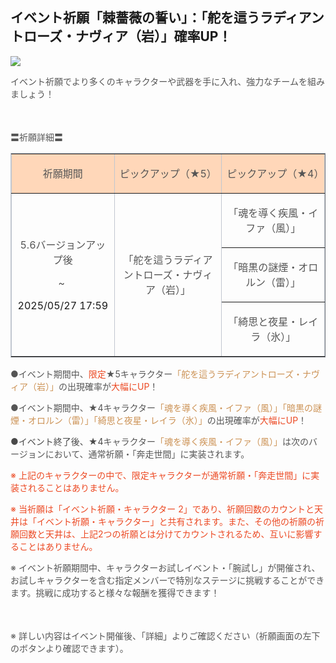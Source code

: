 ## イベント祈願「棘薔薇の誓い」：「舵を這うラディアントローズ・ナヴィア（岩）」確率UP！
<img src="https://sdk.hoyoverse.com/upload/ann/2025/04/22/ac4e46ccbb4225347b0fc686da23ae93_8696912205491069690.png">
<p style="white-space: pre-wrap; text-align: left;"><span style="color:rgba(85,85,85,1)">イベント祈願でより多くのキャラクターや武器を手に入れ、強力なチームを組みましょう！</span></p><p style="white-space: pre-wrap; min-height: 1.5em; text-align: left;"></p><p style="white-space: pre-wrap; text-align: left;"><span style="color:rgba(85,85,85,1)">〓祈願詳細〓</span></p><div class="table-wrapper"><table style="border-color:rgb(193, 199, 208);width:100%;border-collapse:collapse;" class="" border="1" cellspacing="0"><colgroup><col style="width: 32.129725652870746%;"><col style="width: 33.48731969454134%;"><col style="width: 32.129725652870746%;"></colgroup><tbody><tr><td data-colwidth="213" style="background-color: rgb(255, 215, 185);"><p style="white-space: pre-wrap; text-align: center;"><span style="color:rgba(85,85,85,1)">祈願期間</span></p></td><td data-colwidth="222" style="background-color: rgb(255, 215, 185);"><p style="white-space: pre-wrap; text-align: center;"><span style="color:rgba(85,85,85,1)">ピックアップ（★5）</span></p></td><td data-colwidth="213" style="background-color: rgb(255, 215, 185);"><p style="white-space: pre-wrap; text-align: center;"><span style="color:rgba(85,85,85,1)">ピックアップ（★4）</span></p></td></tr><tr><td rowspan="3" data-colwidth="213"><p style="white-space: pre-wrap; text-align: center;"><span style="color:rgba(85,85,85,1)">5.6バージョンアップ後</span></p><p style="white-space: pre-wrap; text-align: center;"><span style="color:rgba(85,85,85,1)">~ </span></p><p style="white-space: pre-wrap; text-align: center;"><t class="t_lc" contenteditable="false">2025/05/27 17:59</t></p></td><td rowspan="3" data-colwidth="222"><p style="white-space: pre-wrap; text-align: center;"><span style="color:rgba(85,85,85,1)">「舵を這うラディアントローズ・ナヴィア（岩）」</span></p></td><td data-colwidth="213"><p style="white-space: pre-wrap; text-align: center;"><span style="color:rgba(85,85,85,1)">「魂を導く疾風・イファ（風）」</span></p></td></tr><tr><td data-colwidth="213"><p style="white-space: pre-wrap; text-align: center;"><span style="color:rgba(85,85,85,1)">「暗黒の謎煙・オロルン（雷）」</span></p></td></tr><tr><td data-colwidth="213"><p style="white-space: pre-wrap; text-align: center;"><span style="color:rgba(85,85,85,1)">「綺思と夜星・レイラ（氷）」</span></p></td></tr></tbody></table></div><p style="white-space: pre-wrap; text-align: left;"><span style="color:rgba(85,85,85,1)">●イベント期間中、</span><span style="color:rgba(236,73,35,1)">限定</span><span style="color:rgba(85,85,85,1)">★5キャラクター</span><span style="color:rgba(204,146,85,1)">「舵を這うラディアントローズ・ナヴィア（岩）」</span><span style="color:rgba(85,85,85,1)">の出現確率が</span><span style="color:rgba(236,73,35,1)">大幅にUP</span><span style="color:rgba(85,85,85,1)">！</span></p><p style="white-space: pre-wrap; text-align: left;"><span style="color:rgba(85,85,85,1)">●イベント期間中、★4キャラクター</span><span style="color:rgba(204,146,85,1)">「魂を導く疾風・イファ（風）」「暗黒の謎煙・オロルン（雷）」「綺思と夜星・レイラ（氷）」</span><span style="color:rgba(85,85,85,1)">の出現確率が</span><span style="color:rgba(236,73,35,1)">大幅にUP</span><span style="color:rgba(85,85,85,1)">！</span></p><p style="white-space: pre-wrap; text-align: left;"><span style="color:rgba(73,73,73,1)">●イベント終了後、★4</span><span style="color:rgba(85,85,85,1)">キャラクター</span><span style="color:rgba(204,146,85,1)">「魂を導く疾風・イファ（風）」</span><span style="color:rgba(85,85,85,1)">は次のバージョンにおいて、通常祈願・「奔走世間」に実装されます。</span></p><p style="white-space: pre-wrap; text-align: left;"><span style="color:rgba(236,73,35,1)">※ 上記のキャラクターの中で、限定キャラクターが通常祈願・「奔走世間」に実装されることはありません。</span></p><p style="white-space: pre-wrap; text-align: left;"><span style="color:rgba(236,73,35,1)">※ 当祈願は「イベント祈願・キャラクター 2」であり、祈願回数のカウントと天井は「イベント祈願・キャラクター」と共有されます。また、その他の祈願の祈願回数と天井は、上記2つの祈願とは分けてカウントされるため、互いに影響することはありません。</span></p><p style="white-space: pre-wrap; text-align: left;"><span style="color:rgba(85,85,85,1)">※ イベント祈願期間中、キャラクターお試しイベント・「腕試し」が開催され、お試しキャラクターを含む指定メンバーで特別なステージに挑戦することができます。挑戦に成功すると様々な報酬を獲得できます！</span></p><p style="white-space: pre-wrap; min-height: 1.5em; text-align: left;"></p><p style="white-space: pre-wrap; text-align: left;"><span style="color:rgba(85,85,85,1)">※ 詳しい内容はイベント開催後、「詳細」よりご確認ください（祈願画面の左下のボタンより確認できます）。</span></p>
